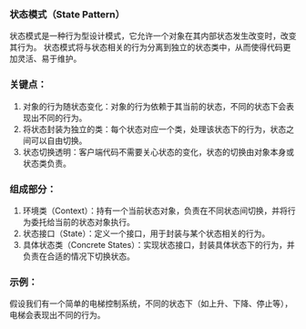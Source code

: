 ### 状态模式（State Pattern）
状态模式是一种行为型设计模式，它允许一个对象在其内部状态发生改变时，改变其行为。
状态模式将与状态相关的行为分离到独立的状态类中，从而使得代码更加灵活、易于维护。
### 关键点：
1. 对象的行为随状态变化：对象的行为依赖于其当前的状态，不同的状态下会表现出不同的行为。
2. 将状态封装为独立的类：每个状态对应一个类，处理该状态下的行为，状态之间可以自由切换。
3. 状态切换透明：客户端代码不需要关心状态的变化，状态的切换由对象本身或状态类负责。
### 组成部分：
1. 环境类（Context）：持有一个当前状态对象，负责在不同状态间切换，并将行为委托给当前的状态对象执行。
2. 状态接口（State）：定义一个接口，用于封装与某个状态相关的行为。
3. 具体状态类（Concrete States）：实现状态接口，封装具体状态下的行为，并负责在合适的情况下切换状态。
### 示例：
假设我们有一个简单的电梯控制系统，不同的状态下（如上升、下降、停止等），电梯会表现出不同的行为。